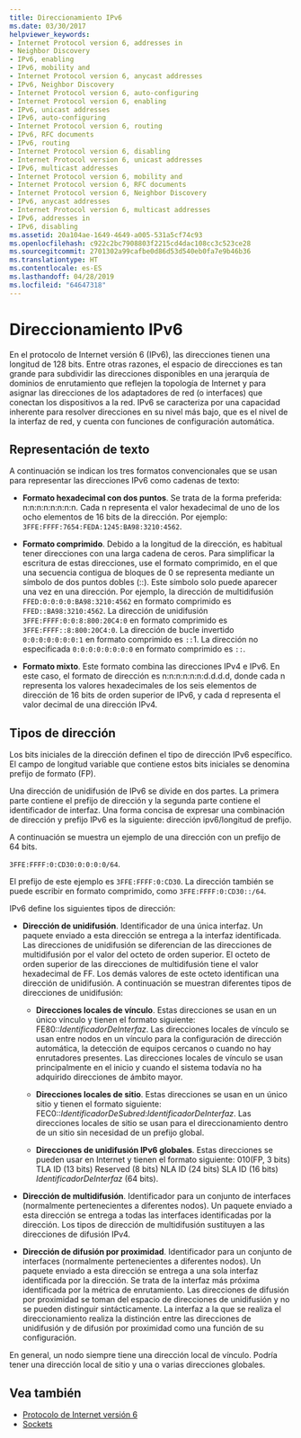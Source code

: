 ```yaml
---
title: Direccionamiento IPv6
ms.date: 03/30/2017
helpviewer_keywords:
- Internet Protocol version 6, addresses in
- Neighbor Discovery
- IPv6, enabling
- IPv6, mobility and
- Internet Protocol version 6, anycast addresses
- IPv6, Neighbor Discovery
- Internet Protocol version 6, auto-configuring
- Internet Protocol version 6, enabling
- IPv6, unicast addresses
- IPv6, auto-configuring
- Internet Protocol version 6, routing
- IPv6, RFC documents
- IPv6, routing
- Internet Protocol version 6, disabling
- Internet Protocol version 6, unicast addresses
- IPv6, multicast addresses
- Internet Protocol version 6, mobility and
- Internet Protocol version 6, RFC documents
- Internet Protocol version 6, Neighbor Discovery
- IPv6, anycast addresses
- Internet Protocol version 6, multicast addresses
- IPv6, addresses in
- IPv6, disabling
ms.assetid: 20a104ae-1649-4649-a005-531a5cf74c93
ms.openlocfilehash: c922c2bc7908803f2215cd4dac108cc3c523ce28
ms.sourcegitcommit: 2701302a99cafbe0d86d53d540eb0fa7e9b46b36
ms.translationtype: HT
ms.contentlocale: es-ES
ms.lasthandoff: 04/28/2019
ms.locfileid: "64647318"
---
```

# <a name="ipv6-addressing"></a>Direccionamiento IPv6
En el protocolo de Internet versión 6 (IPv6), las direcciones tienen una longitud de 128 bits. Entre otras razones, el espacio de direcciones es tan grande para subdividir las direcciones disponibles en una jerarquía de dominios de enrutamiento que reflejen la topología de Internet y para asignar las direcciones de los adaptadores de red (o interfaces) que conectan los dispositivos a la red. IPv6 se caracteriza por una capacidad inherente para resolver direcciones en su nivel más bajo, que es el nivel de la interfaz de red, y cuenta con funciones de configuración automática.  
  
## <a name="text-representation"></a>Representación de texto  
 A continuación se indican los tres formatos convencionales que se usan para representar las direcciones IPv6 como cadenas de texto:  
  
- **Formato hexadecimal con dos puntos**. Se trata de la forma preferida: n:n:n:n:n:n:n:n. Cada n representa el valor hexadecimal de uno de los ocho elementos de 16 bits de la dirección. Por ejemplo: `3FFE:FFFF:7654:FEDA:1245:BA98:3210:4562`.  
  
- **Formato comprimido**. Debido a la longitud de la dirección, es habitual tener direcciones con una larga cadena de ceros. Para simplificar la escritura de estas direcciones, use el formato comprimido, en el que una secuencia contigua de bloques de 0 se representa mediante un símbolo de dos puntos dobles (::). Este símbolo solo puede aparecer una vez en una dirección. Por ejemplo, la dirección de multidifusión `FFED:0:0:0:0:BA98:3210:4562` en formato comprimido es `FFED::BA98:3210:4562`. La dirección de unidifusión `3FFE:FFFF:0:0:8:800:20C4:0` en formato comprimido es `3FFE:FFFF::8:800:20C4:0`. La dirección de bucle invertido `0:0:0:0:0:0:0:1` en formato comprimido es `::`1. La dirección no especificada `0:0:0:0:0:0:0:0` en formato comprimido es `::`.  
  
- **Formato mixto**. Este formato combina las direcciones IPv4 e IPv6. En este caso, el formato de dirección es n:n:n:n:n:n:d.d.d.d, donde cada n representa los valores hexadecimales de los seis elementos de dirección de 16 bits de orden superior de IPv6, y cada d representa el valor decimal de una dirección IPv4.  
  
## <a name="address-types"></a>Tipos de dirección  
 Los bits iniciales de la dirección definen el tipo de dirección IPv6 específico. El campo de longitud variable que contiene estos bits iniciales se denomina prefijo de formato (FP).  
  
 Una dirección de unidifusión de IPv6 se divide en dos partes. La primera parte contiene el prefijo de dirección y la segunda parte contiene el identificador de interfaz. Una forma concisa de expresar una combinación de dirección y prefijo IPv6 es la siguiente: dirección ipv6/longitud de prefijo.  
  
 A continuación se muestra un ejemplo de una dirección con un prefijo de 64 bits.  
  
 `3FFE:FFFF:0:CD30:0:0:0:0/64`.  
  
 El prefijo de este ejemplo es `3FFE:FFFF:0:CD30`. La dirección también se puede escribir en formato comprimido, como `3FFE:FFFF:0:CD30::/64`.  
  
 IPv6 define los siguientes tipos de dirección:  
  
- **Dirección de unidifusión**. Identificador de una única interfaz. Un paquete enviado a esta dirección se entrega a la interfaz identificada. Las direcciones de unidifusión se diferencian de las direcciones de multidifusión por el valor del octeto de orden superior. El octeto de orden superior de las direcciones de multidifusión tiene el valor hexadecimal de FF. Los demás valores de este octeto identifican una dirección de unidifusión. A continuación se muestran diferentes tipos de direcciones de unidifusión:  
  
    - **Direcciones locales de vínculo**. Estas direcciones se usan en un único vínculo y tienen el formato siguiente: FE80::*IdentificadorDeInterfaz*. Las direcciones locales de vínculo se usan entre nodos en un vínculo para la configuración de dirección automática, la detección de equipos cercanos o cuando no hay enrutadores presentes. Las direcciones locales de vínculo se usan principalmente en el inicio y cuando el sistema todavía no ha adquirido direcciones de ámbito mayor.  
  
    - **Direcciones locales de sitio**. Estas direcciones se usan en un único sitio y tienen el formato siguiente: FEC0::*IdentificadorDeSubred*:*IdentificadorDeInterfaz*. Las direcciones locales de sitio se usan para el direccionamiento dentro de un sitio sin necesidad de un prefijo global.  
  
    - **Direcciones de unidifusión IPv6 globales**. Estas direcciones se pueden usar en Internet y tienen el formato siguiente: 010(FP, 3 bits) TLA ID (13 bits) Reserved (8 bits) NLA ID (24 bits) SLA ID (16 bits) *IdentificadorDeInterfaz* (64 bits).  
  
- **Dirección de multidifusión**. Identificador para un conjunto de interfaces (normalmente pertenecientes a diferentes nodos). Un paquete enviado a esta dirección se entrega a todas las interfaces identificadas por la dirección. Los tipos de dirección de multidifusión sustituyen a las direcciones de difusión IPv4.  
  
- **Dirección de difusión por proximidad**. Identificador para un conjunto de interfaces (normalmente pertenecientes a diferentes nodos). Un paquete enviado a esta dirección se entrega a una sola interfaz identificada por la dirección. Se trata de la interfaz más próxima identificada por la métrica de enrutamiento. Las direcciones de difusión por proximidad se toman del espacio de direcciones de unidifusión y no se pueden distinguir sintácticamente. La interfaz a la que se realiza el direccionamiento realiza la distinción entre las direcciones de unidifusión y de difusión por proximidad como una función de su configuración.  
  
 En general, un nodo siempre tiene una dirección local de vínculo. Podría tener una dirección local de sitio y una o varias direcciones globales.  
  
## <a name="see-also"></a>Vea también

- [Protocolo de Internet versión 6](../../../docs/framework/network-programming/internet-protocol-version-6.md)
- [Sockets](../../../docs/framework/network-programming/sockets.md)
